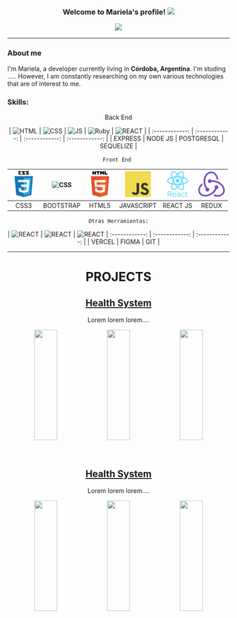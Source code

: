 <h3 align="center">
  Welcome to Mariela's profile!
  <img src="https://media.giphy.com/media/hvRJCLFzcasrR4ia7z/giphy.gif" width="28">
</h3>
<p align="center">
  <a href="https://github.com/CodeWhiteWeb/CodeWhiteWeb"><img src="https://readme-typing-svg.herokuapp.com?color=%2336BCF7&center=true&vCenter=true&lines=Hi+%2C+welcome+to+my+Github+page;I+am+a+Full+Stack+Web+Developer;"></a>
</p>

---

<h3><b>About me</b></h3>

<p>I'm Mariela, a developer currently living in <b>Córdoba, Argentina</b>. I'm studing ..... However, I am constantly researching on my own various technologies that are of interest to me.

</p>

<div align="center">

<h3 align="left">Skills:</h3>
    
 Back End
    
| <img src="https://external-content.duckduckgo.com/iu/?u=https%3A%2F%2Fdevtechnosys.com%2Finsights%2Fwp-content%2Fuploads%2F2019%2F06%2Fexpress-js-logo.png&f=1&nofb=1" width="60" alt="HTML"> | <img src="https://external-content.duckduckgo.com/iu/?u=https%3A%2F%2Fupload.wikimedia.org%2Fwikipedia%2Fcommons%2Fthumb%2F7%2F7e%2FNode.js_logo_2015.svg%2F1280px-Node.js_logo_2015.svg.png&f=1&nofb=1" width="60" alt="CSS"> | <img src="https://external-content.duckduckgo.com/iu/?u=https%3A%2F%2Ftse4.mm.bing.net%2Fth%3Fid%3DOIP.7AOhGDnRL2eyJMUidCHZEAHaDt%26pid%3DApi&f=1" width="60" alt="JS">  | <img src="https://external-content.duckduckgo.com/iu/?u=https%3A%2F%2Ftse1.mm.bing.net%2Fth%3Fid%3DOIP.HgZ0btw9LNzzUj6_XGMgLwHaEK%26pid%3DApi&f=1" width="60"  alt="Ruby"> | <img src="https://tutorialesenpdf.com/wp-content/uploads/2019/05/nodejs-tutorial-pdf.jpg" width="60"  height="60" alt="REACT"> | 
| :------------: | :------------: | :------------: | :------------: | 
| EXPRESS  | NODE JS | POSTGRESQL  | SEQUELIZE |

    Front End 
| <img src="https://raw.githubusercontent.com/devicons/devicon/master/icons/css3/css3-original-wordmark.svg" width="60" alt="HTML"> | <img src="https://external-content.duckduckgo.com/iu/?u=https%3A%2F%2Ftse3.mm.bing.net%2Fth%3Fid%3DOIP.MD4sw9im4sftZA5u6mfFSgHaEK%26pid%3DApi&f=1" width="60" alt="CSS"> | <img src="https://raw.githubusercontent.com/devicons/devicon/master/icons/html5/html5-original-wordmark.svg" width="60" alt="JS"> | <img src="https://raw.githubusercontent.com/devicons/devicon/master/icons/javascript/javascript-original.svg" width="60" alt="REACT"> | <img src="https://raw.githubusercontent.com/devicons/devicon/master/icons/react/react-original-wordmark.svg" width="60" alt="REACT"> | <img src="https://raw.githubusercontent.com/devicons/devicon/master/icons/redux/redux-original.svg" width="60" alt="REACT"> |
| :------------: | :------------: | :------------: | :------------: | :------------: | :------------: | 
| CSS3  | BOOTSTRAP | HTML5  | JAVASCRIPT | REACT JS | REDUX |

    Otras Herramientas:
    
| <img src="https://external-content.duckduckgo.com/iu/?u=https%3A%2F%2Flogovtor.com%2Fwp-content%2Fuploads%2F2020%2F10%2Fvercel-inc-logo-vector.png&f=1&nofb=1" width="60" alt="REACT"> | <img src="https://www.vectorlogo.zone/logos/figma/figma-icon.svg" width="60" alt="REACT"> | <img src="https://user-images.githubusercontent.com/58791994/181414029-347e486c-cd9e-487d-99a2-5fa2f2f8bd6f.png"  width="60" alt="REACT"> | :------------: | :------------: | :------------: | 
| VERCEL | FIGMA | GIT |

********

<h1 align="center"> PROJECTS </h1>

## <a href="https://github.com/MJULIAN90/Health-System" target="_blank">Health System</a>
<p>Lorem lorem lorem....</p>

<p align="center">
<img  src="https://user-images.githubusercontent.com/58791994/182286742-5a2d7b83-83f5-436c-b000-5af08534ae6c.png" width="32%" height='250px'>
<img  src="https://user-images.githubusercontent.com/58791994/182281334-c9668c48-7148-4034-8da1-23e8bf201799.png" width="32%" height='250px'>
<img  src="https://user-images.githubusercontent.com/58791994/182282339-1704c72a-1c33-4f58-8811-1c1f6c270e34.png" width="32%" height='250px'>
</p>
<br/>

## <a href="https://github.com/MJULIAN90/Health-System" target="_blank">Health System</a>
<p>Lorem lorem lorem....</p>

<p align="center">
<img  src="https://user-images.githubusercontent.com/58791994/182286742-5a2d7b83-83f5-436c-b000-5af08534ae6c.png" width="32%" height='250px'>
<img  src="https://user-images.githubusercontent.com/58791994/182281334-c9668c48-7148-4034-8da1-23e8bf201799.png" width="32%" height='250px'>
<img  src="https://user-images.githubusercontent.com/58791994/182282339-1704c72a-1c33-4f58-8811-1c1f6c270e34.png" width="32%" height='250px'>
</p>
<br/>